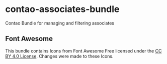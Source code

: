 # contao-associates-bundle
Contao Bundle for managing and filtering associates


## Font Awesome

This bundle contains Icons from Font Awesome Free licensed under the [CC BY 4.0 License](https://creativecommons.org/licenses/by/4.0/). 
Changes were made to these Icons.
